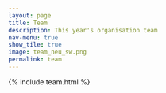 ```yaml
---
layout: page
title: Team
description: This year's organisation team
nav-menu: true
show_tile: true
image: team_neu_sw.png
permalink: team
---
```

 {% include team.html %}